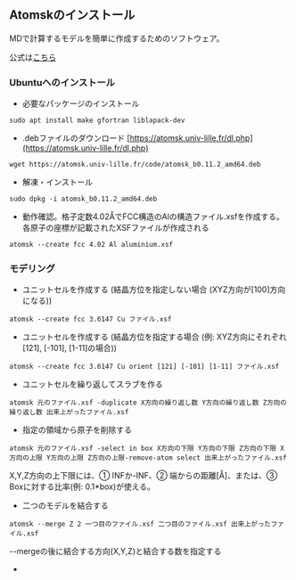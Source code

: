 ## Atomskのインストール
MDで計算するモデルを簡単に作成するためのソフトウェア。

公式は[こちら](https://atomsk.univ-lille.fr/tutorial_install.php)

### Ubuntuへのインストール
- 必要なパッケージのインストール
```
sudo apt install make gfortran liblapack-dev
```

- .debファイルのダウンロード [https://atomsk.univ-lille.fr/dl.php](https://atomsk.univ-lille.fr/dl.php)
```
wget https://atomsk.univ-lille.fr/code/atomsk_b0.11.2_amd64.deb
```
- 解凍・インストール
```
sudo dpkg -i atomsk_b0.11.2_amd64.deb
```
- 動作確認。格子定数4.02ÅでFCC構造のAlの構造ファイル.xsfを作成する。各原子の座標が記載されたXSFファイルが作成される
```
atomsk --create fcc 4.02 Al aluminium.xsf
```

### モデリング
- ユニットセルを作成する (結晶方位を指定しない場合 (XYZ方向が[100]方向になる))
```
atomsk --create fcc 3.6147 Cu ファイル.xsf
```
- ユニットセルを作成する (結晶方位を指定する場合 (例: XYZ方向にそれぞれ[121], [-101], [1-11]の場合))
```
atomsk --create fcc 3.6147 Cu orient [121] [-101] [1-11] ファイル.xsf
```
- ユニットセルを繰り返してスラブを作る
```
atomsk 元のファイル.xsf -duplicate X方向の繰り返し数 Y方向の繰り返し数 Z方向の繰り返し数 出来上がったファイル.xsf
```

- 指定の領域から原子を削除する
```
atomsk 元のファイル.xsf -select in box X方向の下限 Y方向の下限 Z方向の下限 X方向の上限 Y方向の上限 Z方向の上限-remove-atom select 出来上がったファイル.xsf
```
X,Y,Z方向の上下限には、① INFか-INF、② 端からの距離[Å]、または、③ Boxに対する比率(例: 0.1*box)が使える。

- 二つのモデルを結合する
```
atomsk --merge Z 2 一つ目のファイル.xsf 二つ目のファイル.xsf 出来上がったファイル.xsf
```
  --mergeの後に結合する方向(X,Y,Z)と結合する数を指定する

- 



